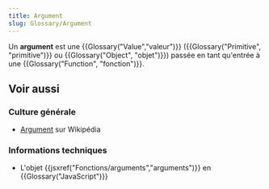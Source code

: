```yaml
---
title: Argument
slug: Glossary/Argument
---
```


Un **argument** est une {{Glossary("Value","valeur")}} ({{Glossary("Primitive", "primitive")}} ou {{Glossary("Object", "objet")}}) passée en tant qu'entrée à une {{Glossary("Function", "fonction")}}.

## Voir aussi

### Culture générale

- [Argument](<https://fr.wikipedia.org/wiki/Argument_(informatique)>) sur Wikipédia

### Informations techniques

- L'objet {{jsxref("Fonctions/arguments","arguments")}} en {{Glossary("JavaScript")}}
